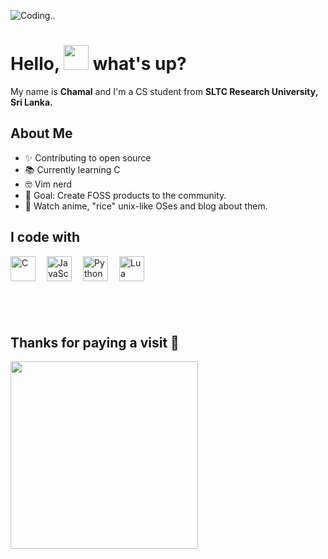  ![Coding..](/assets/loficode.avif)
 
 # Hello, <img src="https://emojis.slackmojis.com/emojis/images/1577305505/7373/hand_wave.gif?1577305505" width=40> what's up?

 My name is <b>Chamal</b> and I'm a CS student from <b> SLTC Research University, Sri Lanka.</b>

###

## About Me

- ✨ Contributing to open source
- 📚 Currently learning C
- 🤓 Vim nerd
- 🎯 Goal: Create FOSS products to the community.
 - 🎲 Watch anime, "rice" unix-like OSes and blog about them.

###

## I code with

<div style = "display: flex; gap: 15px">
    <a href="https://en.wikipedia.org/wiki/C_(programming_language)" target="_blank">
    <img align="left" title="JavaScript" alt="C" width="40px" src="https://upload.wikimedia.org/wikipedia/commons/thumb/1/18/C_Programming_Language.svg/760px-C_Programming_Language.svg.png?20201031132917" />
    </a>
    <a href="https://developer.mozilla.org/en-US/docs/Web/JavaScript" target="_blank">
    <img align="left" title="JavaScript" alt="JavaScript" width="40px" src="https://www.svgrepo.com/show/349419/javascript.svg" />
    </a>
    <a href="https://www.python.org/" target="_blank">
    <img align="left" title="JavaScript" alt="Python3" width="40px" src="https://www.svgrepo.com/show/452091/python.svg" />
    </a>
    <a href="https://www.lua.org/" target="_blank">
    <img align="left" title="JavaScript" alt="Lua" width="40px" src="https://www.svgrepo.com/show/354020/lua.svg" />
    </a>
</div>

<br>

###

<br>

## Thanks for paying a visit 🧡

 <img src="https://media0.giphy.com/media/v1.Y2lkPTc5MGI3NjExODJrdml6N3N1bmYwNzVvZnl3OWlpZnlnc3M3MG8yMjVyeGRkYmV1ZiZlcD12MV9pbnRlcm5hbF9naWZfYnlfaWQmY3Q9cw/ZXr7mOCKSkMrnuLNEu/giphy.webp" width="300px"></img>
